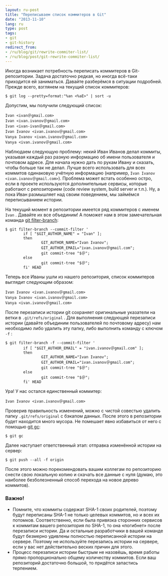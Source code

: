 ```yaml
---
layout: ru-post
title: "Переписываем список коммитеров в Git"
date: "2013-11-10"
lang: ru
type: post
tags:
- git
- git-history
redirect_from:
- /ru/blog/git/rewrite-commiter-list/
- /ru/blog/post/git-rewrite-commiter-list/
---
```



Иногда возникает потребность переписать коммитеров в Git-репозитории. Задача достаточно редкая, но иногда всё-таки приходится ей заниматься. Давайте разберёмся в ситуации подробней. Прежде всего, взглянем на текущий список коммитеров:

```
$ git log --pretty=format:"%an <%aE>" | sort -u
```

Допустим, мы получили следующий список:

```
Ivan <ivan＠gmail.com>
Ivan <ivan.ivanov＠gmail.com>
Ivan <ivan-ivan＠gmail.com>
Ivan Ivanov <ivan.ivanov＠gmail.com>
Vanya Ivanov <ivan.ivanov＠gmail.com>
Vanya <ivan.ivanov＠gmail.com>
```

Наблюдаем следующую проблему: некий Иван Иванов делал коммиты, указывая каждый раз разную информацию об имени пользователя и почтовом адресе. Для начала нужно дать по рукам Ивану и сказать, чтобы больше так не делал. Лучше всего использовать для всех коммитов одинаковую учётную информацию (например,
`Ivan Ivanov <ivan.ivanov＠gmail.com>`). Проблема может встать особенно остро, если в проекте используются дополнительные сервисы, которые работают с репозиторием (code review system, build server и т.п.). Ну, а пока Иван размышляет над своим поведением, мы займёмся переписыванием истории.

<!--more-->

На текущий момент в репозитории имеется ряд коммитеров с именем `Ivan` . Давайте их все объединим! А поможет нам в этом замечательная команда [git filter-branch](https://www.kernel.org/pub/software/scm/git/docs/git-filter-branch.html):


```
$ git filter-branch --commit-filter '
        if [ "$GIT_AUTHOR_NAME" = "Ivan" ];
        then
                GIT_AUTHOR_NAME="Ivan Ivanov";
                GIT_AUTHOR_EMAIL="ivan.ivanov＠gmail.com";
                git commit-tree "$＠";
        else
                git commit-tree "$＠";
        fi' HEAD
```

Теперь все Иваны ушли из нашего репозитория, список коммитеров выглядит следующим образом:

```
Ivan Ivanov <ivan.ivanov＠gmail.com>
Vanya Ivanov <ivan.ivanov＠gmail.com>
Vanya <ivan.ivanov＠gmail.com>
```

После перезаписи истории git сохраняет оригинальные указатели на ветки в `.git/refs/original` . Для выполнения следующей перезаписи истории (давайте объединим пользователей по почтовому адресу) нам необходимо либо удалить эту папку, либо выполнить команду с ключом `-f` :

```
$ git filter-branch -f --commit-filter '
        if [ "$GIT_AUTHOR_EMAIL" = "ivan.ivanov＠gmail.com" ];
        then
                GIT_AUTHOR_NAME="Ivan Ivanov";
                GIT_AUTHOR_EMAIL="ivan.ivanov＠gmail.com";
                git commit-tree "$＠";
        else
                git commit-tree "$＠";
        fi' HEAD
```

Ура! У нас остался единственный коммитер:

```
Ivan Ivanov <ivan.ivanov＠gmail.com>
```

Проверив правильность изменений, можно с чистой совестью удалить папку `.git/refs/original` с бэкапом данных. После этого в репозитории будет находится много мусора. Не помешает явно избавиться от него c помощью [git gc](https://www.kernel.org/pub/software/scm/git/docs/git-gc.html):

```
$ git gc
```

Далее наступает ответственный этап: отправка изменённой истории на сервер:

```
$ git push --all -f origin
```

После этого можно порекомендовать вашим коллегам по репозиторию снести свою локальную копию и скачать все данные с нуля (думаю, это наиболее безболезненный способ перехода на новое дерево коммитов).

### Важно!

* Помните, что коммиты содержат SHA-1 своих родителей, поэтому будут переписаны SHA-1 не только целевых коммитов, но и всех их потомков. Соответственно, если была привязка сторонних сервисов к коммитам вашего репозитория по SHA-1, то она «погибнет» после перезаписи истории. Да и остальные разработчики в вашей команде будут безмерно удивлены полностью переписанной истории на сервере. Поэтому не используйте перезапись истории на сервере, если у вас нет действительно веских причин для этого.
* Процесс перезаписи истории быстрым не назовёшь, время работы прямо пропорционально общему количеству коммитов. Если ваш репозиторий достаточно большой, то придётся запастись терпением.